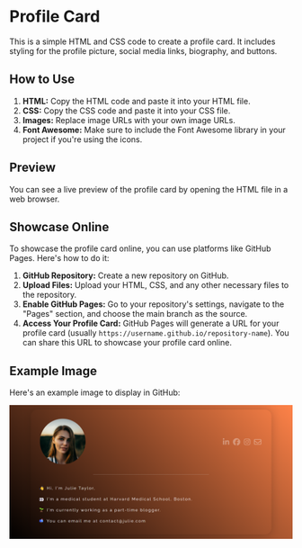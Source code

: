 # Profile Card

This is a simple HTML and CSS code to create a profile card. It includes styling for the profile picture, social media links, biography, and buttons.

## How to Use

1. **HTML:** Copy the HTML code and paste it into your HTML file.
2. **CSS:** Copy the CSS code and paste it into your CSS file.
3. **Images:** Replace image URLs with your own image URLs.
4. **Font Awesome:** Make sure to include the Font Awesome library in your project if you're using the icons.

## Preview

You can see a live preview of the profile card by opening the HTML file in a web browser.

## Showcase Online

To showcase the profile card online, you can use platforms like GitHub Pages. Here's how to do it:

1. **GitHub Repository:** Create a new repository on GitHub.
2. **Upload Files:** Upload your HTML, CSS, and any other necessary files to the repository.
3. **Enable GitHub Pages:** Go to your repository's settings, navigate to the "Pages" section, and choose the main branch as the source.
4. **Access Your Profile Card:** GitHub Pages will generate a URL for your profile card (usually `https://username.github.io/repository-name`). You can share this URL to showcase your profile card online.

## Example Image

Here's an example image to display in GitHub:

![Example Image](/assets/Images/design.png)

